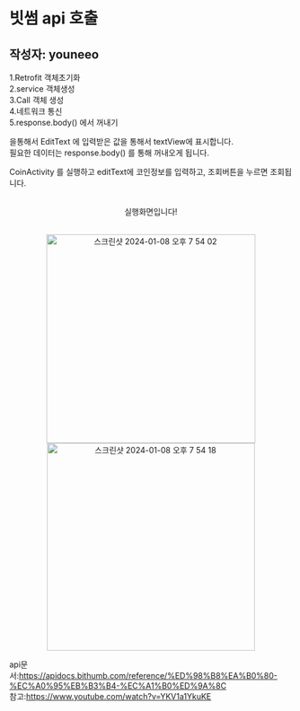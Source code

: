 # 빗썸 api 호출 
## 작성자: youneeo


1.Retrofit 객체초기화<br/>
2.service 객체생성<br/>
3.Call 객체 생성<br/>
4.네트워크 통신<br/>
5.response.body() 에서 꺼내기

을통해서 EditText 에 입력받은 값을 통해서 textView에 표시합니다.<br/>
필요한 데이터는 response.body() 를 통해 꺼내오게 됩니다.<br/>

CoinActivity 를 실행하고 editText에 코인정보를 입력하고, 조회버튼을 누르면 조회됩니다.<br/><br/>
<p align ="center">
실행화면입니다!<br/><br/>

  
<p align ="center">
  <img width="372" alt="스크린샷 2024-01-08 오후 7 54 02" src="https://github.com/Retudy/Retrofit2/assets/129308578/6ad81866-45a3-4c3e-a63b-fd8499b9cecc">
  <img width="370" alt="스크린샷 2024-01-08 오후 7 54 18" src="https://github.com/Retudy/Retrofit2/assets/129308578/ae83ac19-a116-4330-8e42-e0917790094f">


api문서:https://apidocs.bithumb.com/reference/%ED%98%B8%EA%B0%80-%EC%A0%95%EB%B3%B4-%EC%A1%B0%ED%9A%8C<br/>
참고:https://www.youtube.com/watch?v=YKV1a1YkuKE

